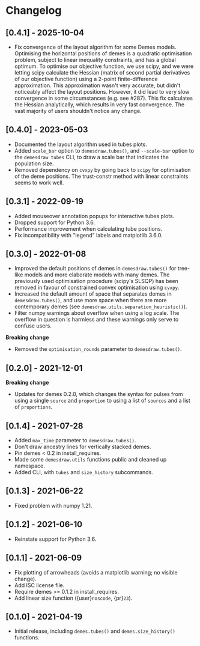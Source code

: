 # Changelog

## [0.4.1] - 2025-10-04

* Fix convergence of the layout algorithm for some Demes models.
  Optimising the horizontal positions of demes is a quadratic
  optimisation problem, subject to linear inequality constraints,
  and has a global optimum.
  To optimise our objective function, we use scipy, and we were letting scipy
  calculate the Hessian (matrix of second partial derivatives of our objective
  function) using a 2-point finite-difference approximation.
  This approximation wasn't very accurate, but didn't noticeably affect the
  layout positions. However, it did lead to very slow convergence in some
  circumstances (e.g. see #287).
  This fix calculates the Hessian analytically, which results in very fast
  convergence. The vast majority of users shouldn't notice any change.

## [0.4.0] - 2023-05-03

* Documented the layout algorithm used in tubes plots.
* Added `scale_bar` option to `demesdraw.tubes()`, and `--scale-bar` option
  to the `demesdraw tubes` CLI, to draw a scale bar that indicates the
  population size.
* Removed dependency on `cvxpy` by going back to `scipy`
  for optimisation of the deme positions. The trust-constr
  method with linear constraints seems to work well.

## [0.3.1] - 2022-09-19

* Added mouseover annotation popups for interactive tubes plots.
* Dropped support for Python 3.6.
* Performance improvement when calculating tube positions.
* Fix incompatibility with "legend" labels and matplotlib 3.6.0.

## [0.3.0] - 2022-01-08

* Improved the default positions of demes in `demesdraw.tubes()`
  for tree-like models and more elaborate models with many demes.
  The previously used optimisation procedure (scipy's SLSQP) has been
  removed in favour of constrained convex optimisation using `cvxpy`.
* Increased the default amount of space that separates demes in
  `demesdraw.tubes()`, and use more space when there are more
  contemporary demes (see `demesdraw.utils.separation_heuristic()`).
* Filter numpy warnings about overflow when using a log scale.
  The overflow in question is harmless and these warnings only serve
  to confuse users.

**Breaking change**

* Removed the `optimisation_rounds` parameter to `demesdraw.tubes()`.

## [0.2.0] - 2021-12-01

**Breaking change**

* Updates for demes 0.2.0, which changes the syntax for pulses
  from using a single `source` and `proportion` to using a list of
  `sources` and a list of `proportions`.

## [0.1.4] - 2021-07-28

* Added `max_time` parameter to `demesdraw.tubes()`.
* Don't draw ancestry lines for vertically stacked demes.
* Pin demes < 0.2 in install_requires. 
* Made some `demesdraw.utils` functions public and cleaned up namespace.
* Added CLI, with `tubes` and `size_history` subcommands.

## [0.1.3] - 2021-06-22

* Fixed problem with numpy 1.21.

## [0.1.2] - 2021-06-10

* Reinstate support for Python 3.6.

## [0.1.1] - 2021-06-09

* Fix plotting of arrowheads (avoids a matplotlib warning; no visible change).
* Add ISC license file.
* Require demes >= 0.1.2 in install_requires.
* Add linear size function ({user}`noscode`, {pr}`23`).

## [0.1.0] - 2021-04-19

* Initial release, including `demes.tubes()` and `demes.size_history()` functions.
